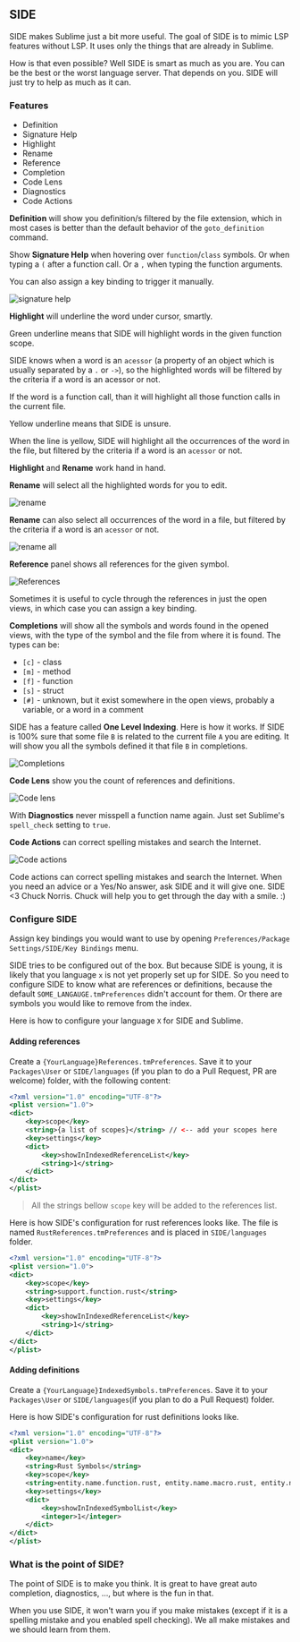 ## SIDE 

SIDE makes Sublime just a bit more useful.
The goal of SIDE is to mimic LSP features without LSP. It uses only the things that are already in Sublime.

How is that even possible?
Well SIDE is smart as much as you are.
You can be the best or the worst language server. That depends on you. 
SIDE will just try to help as much as it can.

### Features
* Definition
* Signature Help
* Highlight
* Rename
* Reference
* Completion
* Code Lens
* Diagnostics
* Code Actions



**Definition** will show you definition/s filtered by the file extension, which in most cases is better than the default behavior of the `goto_definition` command. 



Show **Signature Help** when hovering over `function`/`class` symbols. 
Or when typing a `(` after a function call.
Or a `,` when typing the function arguments. 

You can also assign a key binding to trigger it manually.

![signature help](img/signature.png)



**Highlight** will underline the word under cursor, smartly. 

Green underline means that SIDE will highlight words in the given function scope.

SIDE knows when a word is an `acessor` (a property of an object which is usually separated by a `.` or `->`), so the highlighted words will be filtered by the criteria if a word is an acessor or not.

If the word is a function call, than it will highlight all those function calls in the current file.

Yellow underline means that SIDE is unsure.

When the line is yellow, SIDE will highlight all the occurrences of the word in the file, but filtered by the criteria if a word is an `acessor` or not.

**Highlight** and **Rename** work hand in hand.



**Rename** will select all the highlighted words for you to edit.

![rename](img/rename.png)

**Rename** can also select all occurrences of the word in a file, but filtered by the criteria if a word is an `acessor` or not.

![rename all](img/rename_all.png)



**Reference** panel shows all references for the given symbol.

![References](img/references.png)

Sometimes it is useful to cycle through the references in just the open views, in which case you can assign a key binding.   



**Completions** will show all the symbols and words found in the opened views, with the type of the symbol and the file from where it is found. The types can be:
* `[c]` - class
* `[m]` - method
* `[f]` - function
* `[s]` - struct
* `[#]` - unknown, but it exist somewhere in the open views, probably a variable, or a word in a comment

SIDE has a feature called **One Level Indexing**. Here is how it works.
If SIDE is 100% sure that some file `B` is related to the current file `A` you are editing.
It will show you all the symbols defined it that file `B` in completions. 

![Completions](img/completions.png)



**Code Lens** show you the count of references and definitions.

![Code lens](img/codelens.png)



With **Diagnostics**  never misspell a function name again. Just set Sublime's `spell_check` setting to `true`. 



**Code Actions** can correct spelling mistakes and search the Internet.

![Code actions](img/codeactions.png)

Code actions can correct spelling mistakes and search the Internet.
When you need an advice or a Yes/No answer, ask SIDE and it will give one. 
SIDE <3 Chuck Norris. Chuck will help you to get through the day with a smile. :)



### Configure SIDE

Assign key bindings you would want to use by opening `Preferences/Package Settings/SIDE/Key Bindings` menu.


SIDE tries to be configured out of the box. But because SIDE is young, it is likely that you language `x` is not yet properly set up for SIDE.
So you need to configure SIDE to know what are references or definitions, because the default `SOME_LANGAUGE.tmPreferences` didn't account for them.
Or there are symbols you would like to remove from the index. 

Here is how to configure your language `X` for SIDE and Sublime. 

#### Adding references

Create a `{YourLanguage}References.tmPreferences`. 
Save it to your `Packages\User` or `SIDE/languages` (if you plan to do a Pull Request, PR are welcome) folder, with the following content:

```xml
<?xml version="1.0" encoding="UTF-8"?>
<plist version="1.0">
<dict>
	<key>scope</key>
	<string>{a list of scopes}</string> // <-- add your scopes here
	<key>settings</key>
	<dict>
		<key>showInIndexedReferenceList</key>
		<string>1</string>
	</dict>
</dict>
</plist>
```
> All the strings bellow `scope` key will be added to the references list. 

Here is how SIDE's configuration for rust references looks like. The file is named `RustReferences.tmPreferences` and is placed in `SIDE/languages` folder.

```xml
<?xml version="1.0" encoding="UTF-8"?>
<plist version="1.0">
<dict>
	<key>scope</key>
	<string>support.function.rust</string>
	<key>settings</key>
	<dict>
		<key>showInIndexedReferenceList</key>
		<string>1</string>
	</dict>
</dict>
</plist>
```

#### Adding definitions 

Create a `{YourLanguage}IndexedSymbols.tmPreferences`. Save it to your `Packages\User` or `SIDE/languages`(if you plan to do a Pull Request) folder.

Here is how SIDE's configuration for rust definitions looks like.

```xml
<?xml version="1.0" encoding="UTF-8"?>
<plist version="1.0">
<dict>
	<key>name</key>
	<string>Rust Symbols</string>
	<key>scope</key>
	<string>entity.name.function.rust, entity.name.macro.rust, entity.name.struct.rust, entity.name.enum.rust, entity.name.module.rust, entity.name.type.rust, entity.name.impl.rust, entity.name.trait.rust</string>
	<key>settings</key>
	<dict>
		<key>showInIndexedSymbolList</key>
		<integer>1</integer>
	</dict>
</dict>
</plist>
```

### What is the point of SIDE?

The point of SIDE is to make you think. It is great to have great auto completion, diagnostics, ..., but where is the fun in that.

When you use SIDE, it won't warn you if you make mistakes (except if it is a spelling mistake and you enabled spell checking). We all make mistakes and we should learn from them.
